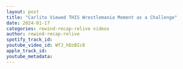 ```yaml
---
layout: post
title: "Carlito Viewed THIS Wrestlemania Moment as a Challenge"
date: 2024-01-17
categories: rewind-recap-relive videos
author: rewind-recap-relive
spotify_track_id: 
youtube_video_id: WfJ_hDzBIc8
apple_track_id: 
youtube_metadata: 
---
```

